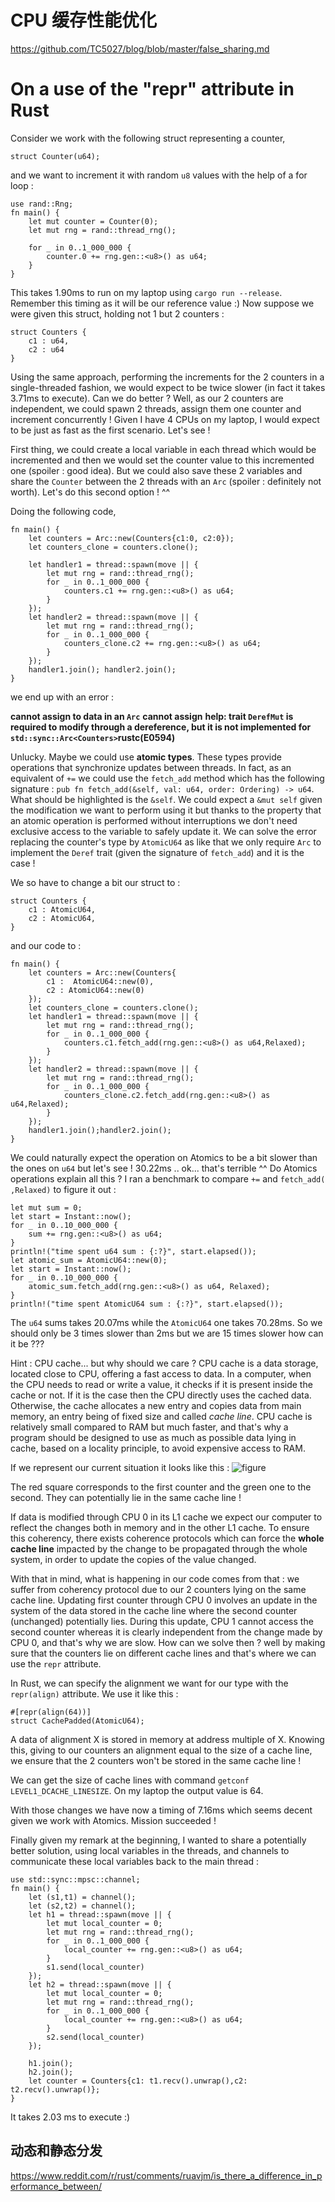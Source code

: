 # CPU 缓存性能优化

https://github.com/TC5027/blog/blob/master/false_sharing.md

# On a use of the "repr" attribute in Rust

Consider we work with the following struct representing a counter,

```rust,ignore,mdbook-runnable
struct Counter(u64);
```

and we want to increment it with random `u8` values with the help of a for loop :

```rust,ignore,mdbook-runnable
use rand::Rng;
fn main() {
	let mut counter = Counter(0);
	let mut rng = rand::thread_rng();

	for _ in 0..1_000_000 {
		counter.0 += rng.gen::<u8>() as u64;
	}
}
```

This takes 1.90ms to run on my laptop using `cargo run --release`. Remember this timing as it will be our reference value :)
Now suppose we were given this struct, holding not 1 but 2 counters :

```rust,ignore,mdbook-runnable
struct Counters {
	c1 : u64,
	c2 : u64
}
```

Using the same approach, performing the increments for the 2 counters in a single-threaded fashion, we would expect to be twice slower (in fact it takes 3.71ms to execute).
Can we do better ? Well, as our 2 counters are independent, we could spawn 2 threads, assign them one counter and increment concurrently ! Given I have 4 CPUs on my laptop, I would expect to be just as fast as the first scenario. Let's see !

First thing, we could create a local variable in each thread which would be incremented and then we would set the counter value to this incremented one (spoiler : good idea). But we could also save these 2 variables and share the `Counter` between the 2 threads with an `Arc` (spoiler : definitely not worth). Let's do this second option ! ^^

Doing the following code,

```rust,ignore,mdbook-runnable
fn main() {
	let counters = Arc::new(Counters{c1:0, c2:0});
	let counters_clone = counters.clone();

	let handler1 = thread::spawn(move || {
		let mut rng = rand::thread_rng();
		for _ in 0..1_000_000 {
			counters.c1 += rng.gen::<u8>() as u64;
		}
	});
	let handler2 = thread::spawn(move || {
		let mut rng = rand::thread_rng();
		for _ in 0..1_000_000 {
			counters_clone.c2 += rng.gen::<u8>() as u64;
		}
	});
	handler1.join(); handler2.join();
}
```

we end up with an error :

**cannot assign to data in an `Arc`**
**cannot assign**
**help: trait `DerefMut` is required to modify through a dereference, but it is not implemented for `std::sync::Arc<Counters>`rustc(E0594)**

Unlucky. Maybe we could use **atomic types**. These types provide operations that synchronize updates between threads. In fact, as an equivalent of `+=` we could use the `fetch_add` method which has the following signature : `pub fn fetch_add(&self, val: u64, order: Ordering) -> u64`. What should be highlighted is the `&self`. We could expect a `&mut self` given the modification we want to perform using it but thanks to the property that an atomic operation is performed without interruptions we don't need exclusive access to the variable to safely update it.
We can solve the error replacing the counter's type by `AtomicU64` as like that we only require `Arc` to implement the `Deref` trait (given the signature of `fetch_add`) and it is the case !

We so have to change a bit our struct to :

```rust,ignore,mdbook-runnable
struct Counters {
	c1 : AtomicU64,
	c2 : AtomicU64,
}
```

and our code to :

```rust,ignore,mdbook-runnable
fn main() {
    let counters = Arc::new(Counters{
        c1 :  AtomicU64::new(0),
        c2 : AtomicU64::new(0)
    });
    let counters_clone = counters.clone();
    let handler1 = thread::spawn(move || {
        let mut rng = rand::thread_rng();
        for _ in 0..1_000_000 {
            counters.c1.fetch_add(rng.gen::<u8>() as u64,Relaxed);
        }
    });
    let handler2 = thread::spawn(move || {
        let mut rng = rand::thread_rng();
        for _ in 0..1_000_000 {
            counters_clone.c2.fetch_add(rng.gen::<u8>() as u64,Relaxed);
        }
    });
    handler1.join();handler2.join();
}
```

We could naturally expect the operation on Atomics to be a bit slower than the ones on `u64` but let's see !
30.22ms .. ok... that's terrible ^^
Do Atomics operations explain all this ?
I ran a benchmark to compare `+=` and `fetch_add( ,Relaxed)` to figure it out :

```rust,ignore,mdbook-runnable
let mut sum = 0;
let start = Instant::now();
for _ in 0..10_000_000 {
	sum += rng.gen::<u8>() as u64;
}
println!("time spent u64 sum : {:?}", start.elapsed());
let atomic_sum = AtomicU64::new(0);
let start = Instant::now();
for _ in 0..10_000_000 {
	atomic_sum.fetch_add(rng.gen::<u8>() as u64, Relaxed);
}
println!("time spent AtomicU64 sum : {:?}", start.elapsed());
```

The `u64` sums takes 20.07ms while the `AtomicU64` one takes 70.28ms. So we should only be 3 times slower than 2ms but we are 15 times slower how can it be ???

Hint : CPU cache... but why should we care ?
CPU cache is a data storage, located close to CPU, offering a fast access to data.
In a computer, when the CPU needs to read or write a value, it checks if it is present inside the cache or not. If it is the case then the CPU directly uses the cached data. Otherwise, the cache allocates a new entry and copies data from main memory, an entry being of fixed size and called _cache line_.
CPU cache is relatively small compared to RAM but much faster, and that's why a program should be designed to use as much as possible data lying in cache, based on a locality principle, to avoid expensive access to RAM.

If we represent our current situation it looks like this :
![figure](https://github.com/TC5027/blog/blob/master/pngs/false_sharing.png)

The red square corresponds to the first counter and the green one to the second. They can potentially lie in the same cache line !

If data is modified through CPU 0 in its L1 cache we expect our computer to reflect the changes both in memory and in the other L1 cache. To ensure this coherency, there exists coherence protocols which can force the **whole cache line** impacted by the change to be propagated through the whole system, in order to update the copies of the value changed.

With that in mind, what is happening in our code comes from that : we suffer from coherency protocol due to our 2 counters lying on the same cache line. Updating first counter through CPU 0 involves an update in the system of the data stored in the cache line where the second counter (unchanged) potentially lies. During this update, CPU 1 cannot access the second counter whereas it is clearly independent from the change made by CPU 0, and that's why we are slow.
How can we solve then ? well by making sure that the counters lie on different cache lines and that's where we can use the `repr` attribute.

In Rust, we can specify the alignment we want for our type with the `repr(align)` attribute. We use it like this :

```rust,ignore,mdbook-runnable
#[repr(align(64))]
struct CachePadded(AtomicU64);
```

A data of alignment X is stored in memory at address multiple of X. Knowing this, giving to our counters an alignment equal to the size of a cache line, we ensure that the 2 counters won't be stored in the same cache line !

We can get the size of cache lines with command `getconf LEVEL1_DCACHE_LINESIZE`. On my laptop the output value is 64.

With those changes we have now a timing of 7.16ms which seems decent given we work with Atomics. Mission succeeded !

Finally given my remark at the beginning, I wanted to share a potentially better solution, using local variables in the threads, and channels to communicate these local variables back to the main thread :

```rust,ignore,mdbook-runnable
use std::sync::mpsc::channel;
fn main() {
    let (s1,t1) = channel();
    let (s2,t2) = channel();
    let h1 = thread::spawn(move || {
        let mut local_counter = 0;
        let mut rng = rand::thread_rng();
        for _ in 0..1_000_000 {
            local_counter += rng.gen::<u8>() as u64;
        }
        s1.send(local_counter)
    });
    let h2 = thread::spawn(move || {
        let mut local_counter = 0;
        let mut rng = rand::thread_rng();
        for _ in 0..1_000_000 {
            local_counter += rng.gen::<u8>() as u64;
        }
        s2.send(local_counter)
    });

    h1.join();
    h2.join();
    let counter = Counters{c1: t1.recv().unwrap(),c2: t2.recv().unwrap()};
}
```

It takes 2.03 ms to execute :)

## 动态和静态分发

https://www.reddit.com/r/rust/comments/ruavjm/is_there_a_difference_in_performance_between/
